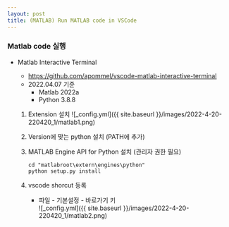 ```yaml
---
layout: post
title: (MATLAB) Run MATLAB code in VSCode
---
```


### Matlab code 실행

- Matlab Interactive Terminal

  - https://github.com/apommel/vscode-matlab-interactive-terminal
  - 2022.04.07 기준
    - Matlab 2022a
    - Python 3.8.8

  1. Extension 설치
     ![_config.yml]({{ site.baseurl }}/images/2022-4-20-220420_1/matlab1.png)
  2. Version에 맞는 python 설치 (PATH에 추가)

  3. MATLAB Engine API for Python 설치 (관리자 권한 필요)

     ```
     cd "matlabroot\extern\engines\python"
     python setup.py install
     ```

  4. vscode shorcut 등록
     - 파일 - 기본설정 - 바로가기 키  
        ![_config.yml]({{ site.baseurl }}/images/2022-4-20-220420_1/matlab2.png)
